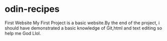 # odin-recipes
First Website
My First Project is a basic website.By the end of the project, i should have demonstrated a basic knowledge of Git,html and text editing so help me God Llol.
